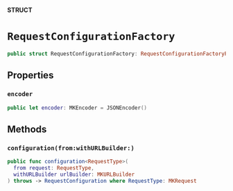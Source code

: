 **STRUCT**

# `RequestConfigurationFactory`

```swift
public struct RequestConfigurationFactory: RequestConfigurationFactoryProtocol
```

## Properties
### `encoder`

```swift
public let encoder: MKEncoder = JSONEncoder()
```

## Methods
### `configuration(from:withURLBuilder:)`

```swift
public func configuration<RequestType>(
  from request: RequestType,
  withURLBuilder urlBuilder: MKURLBuilder
) throws -> RequestConfiguration where RequestType: MKRequest
```
